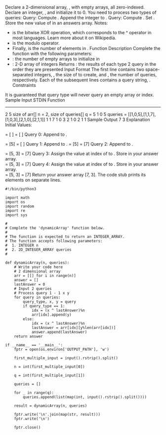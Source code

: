 Declare a 2-dimensional array, , with  empty arrays, all zero-indexed.
Declare an integer, , and initialize it to 0.
You need to process two types of queries:
Query: 
Compute .
Append the integer  to .
Query: 
Compute .
Set .
Store the new value of  in an answers array.
Notes:
-  is the bitwise XOR operation, which corresponds to the ^ operator in most languages. Learn more about it on Wikipedia.
-  is the modulo operator.
- Finally,  is the number of elements in .
Function Description
Complete the  function with the following parameters:
- : the number of empty arrays to initialize in 
- : 2-D array of integers
Returns
: the results of each type 2 query in the order they are presented
Input Format
The first line contains two space-separated integers, , the size of  to create, and , the number of queries, respectively.
Each of the  subsequent lines contains a query string, .
Constraints


It is guaranteed that query type  will never query an empty array or index.
Sample Input
STDIN    Function
-----    --------
2 5      size of arr[] n = 2, size of queries[] q = 5
1 0 5    queries = [[1,0,5],[1,1,7],[1,0,3],[2,1,0],[2,1,1]]
1 1 7
1 0 3
2 1 0
2 1 1
Sample Output
7
3
Explanation
Initial Values:


 = [ ]
 = [ ]
Query 0: Append  to .

 = [5]
 = [ ]
Query 1: Append  to .
 = [5]
 = [7]
Query 2: Append  to .

 = [5, 3]
 = [7]
Query 3: Assign the value at index  of  to . Store  in your answer array.  
 = [5, 3]
 = [7]
Query 4: Assign the value at index  of  to . Store  in your answer array.  
 = [5, 3]
 = [7]
Return your answer array [7, 3]. The code stub prints its elements on separate lines.

```
#!/bin/python3

import math
import os
import random
import re
import sys

#
# Complete the 'dynamicArray' function below.
#
# The function is expected to return an INTEGER_ARRAY.
# The function accepts following parameters:
#  1. INTEGER n
#  2. 2D_INTEGER_ARRAY queries
#

def dynamicArray(n, queries):
    # Write your code here
    # 2 dimensional array
    arr = [[] for i in range(n)]
    answer = []
    lastAnswer = 0
    # Input 2 queries
    # Process query 1 - 1 x y
    for query in queries:
        query_type, x, y = query
        if query_type == 1: 
            idx = (x ^ lastAnswer)%n
            arr[idx].append(y)
        else:
            idx = (x ^ lastAnswer)%n
            lastAnswer = arr[idx][y%len(arr[idx])]
            answer.append(lastAnswer)    
    return answer 
    
if __name__ == '__main__':
    fptr = open(os.environ['OUTPUT_PATH'], 'w')

    first_multiple_input = input().rstrip().split()

    n = int(first_multiple_input[0])

    q = int(first_multiple_input[1])

    queries = []

    for _ in range(q):
        queries.append(list(map(int, input().rstrip().split())))

    result = dynamicArray(n, queries)

    fptr.write('\n'.join(map(str, result)))
    fptr.write('\n')

    fptr.close()

```
